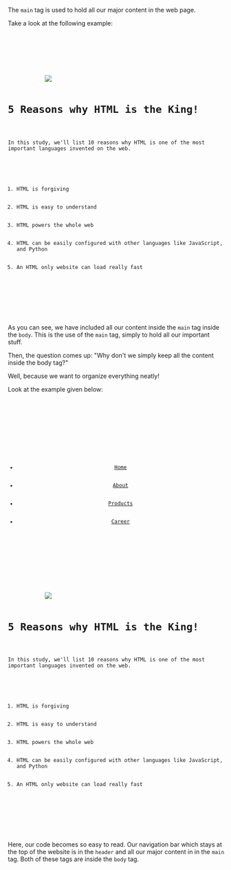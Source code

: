The `main` tag is used to
hold all our major content
in the web page.

Take a look at the following example:

<codeblock language="html" type="lesson">
<code>
<html>
    <head>
    </head>
    <body>
        <main>
            <img src = "#" />
            <h1>5 Reasons why HTML is the King!</h1>
            <p>In this study, we'll list 10 reasons why HTML is one of the most important languages invented on the web.</p>
            <ol>
                <li>HTML is forgiving</li>
                <li>HTML is easy to understand</li>
                <li>HTML powers the whole web</li>
                <li>HTML can be easily configured with other languages like JavaScript, and Python</li>
                <li>An HTML only website can load really fast</li>
            </ol>
        </main>
    </body>
</html>
</code>
</codeblock>

As you can see, we have
included all our content inside the
`main` tag inside the `body`. This is
the use of the `main` tag, simply
to hold all our important stuff.

Then, the question comes up: "Why don't we
simply keep all the content inside the
body tag?"

Well, because we want to organize everything
neatly!

Look at the example given below:

<codeblock language="html" type="lesson">
<code>
<html>
    <head>
    </head>
    <body>
        <header>
        <ul>
            <li><a href="/home">Home</a></li>
            <li><a href="/about">About</a></li>
            <li><a href="/products">Products</a></li>
            <li><a href="/career">Career</a></li>
        </ul>
        </header>
        <main>
            <img src = "#" />
            <h1>5 Reasons why HTML is the King!</h1>
            <p>In this study, we'll list 10 reasons why HTML is one of the most important languages invented on the web.</p>
            <ol>
                <li>HTML is forgiving</li>
                <li>HTML is easy to understand</li>
                <li>HTML powers the whole web</li>
                <li>HTML can be easily configured with other languages like JavaScript, and Python</li>
                <li>An HTML only website can load really fast</li>
            </ol>
        </main>
    </body>
</html>
</code>
</codeblock>

Here, our code becomes so easy to read.
Our navigation bar which stays at the top
of the website is in the `header` and all
our major content in in the `main` tag. Both of
these tags are inside the `body` tag.
